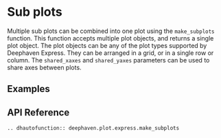 # Sub plots

Multiple sub plots can be combined into one plot using the `make_subplots` function. This function accepts multiple plot objects, and returns a single plot object. The plot objects can be any of the plot types supported by Deephaven Express. They can be arranged in a grid, or in a single row or column. The `shared_xaxes` and `shared_yaxes` parameters can be used to share axes between plots.

## Examples


## API Reference
```{eval-rst}
.. dhautofunction:: deephaven.plot.express.make_subplots
```